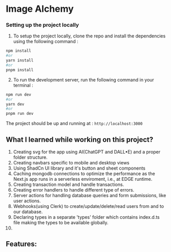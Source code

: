 # Image Alchemy

### Setting up the project locally

1. To setup the project locally, clone the repo and install the dependencies using the following command :

```bash
npm install
#or
yarn install
#or
pnpm install
```

2. To run the development server, run the following command in your terminal :

```bash
npm run dev
#or
yarn dev
#or
pnpm run dev
```

The project should be up and running at : `http://localhost:3000`

## What I learned while working on this project?

1. Creating svg for the app using AI(ChatGPT and DALL&bull;E) and a proper folder structure.
2. Creating navbars specific to mobile and desktop views
3. Using ShadCn UI library and it's button and sheet components
4. Caching mongodb connections to optimize the performance as the Next.js app runs in a serverless enviroment, i.e., at EDGE runtime.
5. Creating transaction model and handle transactions.
6. Creating error handlers to handle different type of errors.
7. Server actions for handling database queries and form submissions, like user actions.
8. Webhooks(using Clerk) to create/update/delete/read users from and to our database.
9. Declaring types in a separate 'types' folder which contains index.d.ts file making the types to be available globally.
10. 


## Features:
